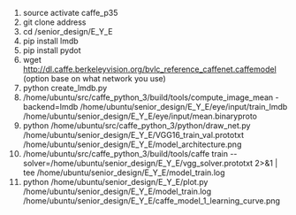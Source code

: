 1. source activate caffe_p35
2. git clone address
3. cd /senior_design/E_Y_E
4. pip install lmdb
5. pip install pydot
6. wget http://dl.caffe.berkeleyvision.org/bvlc_reference_caffenet.caffemodel (option base on what network you use)
7. python create_lmdb.py
8. /home/ubuntu/src/caffe_python_3/build/tools/compute_image_mean -backend=lmdb /home/ubuntu/senior_design/E_Y_E/eye/input/train_lmdb /home/ubuntu/senior_design/E_Y_E/eye/input/mean.binaryproto
9. python /home/ubuntu/src/caffe_python_3/python/draw_net.py /home/ubuntu/senior_design/E_Y_E/VGG16_train_val.prototxt /home/ubuntu/senior_design/E_Y_E/model_architecture.png
10. /home/ubuntu/src/caffe_python_3/build/tools/caffe train --solver=/home/ubuntu/senior_design/E_Y_E/vgg_solver.prototxt 2>&1 | tee /home/ubuntu/senior_design/E_Y_E/model_train.log
11. python /home/ubuntu/senior_design/E_Y_E/plot.py /home/ubuntu/senior_design/E_Y_E/model_train.log /home/ubuntu/senior_design/E_Y_E/caffe_model_1_learning_curve.png
